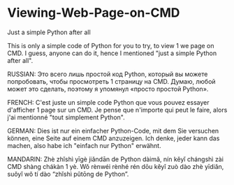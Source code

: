 # Viewing-Web-Page-on-CMD
Just a simple Python after all

This is only a simple code of Python for you to try, to view 1 we page on CMD. I guess, anyone can do it, hence I mentioned "just a simple Python after all".

RUSSIAN:
Это всего лишь простой код Python, который вы можете попробовать, чтобы просмотреть 1 страницу на CMD. Думаю, любой может это сделать, поэтому я упомянул «просто простой Python».

FRENCH:
C'est juste un simple code Python que vous pouvez essayer d'afficher 1 page sur un CMD. Je pense que n'importe qui peut le faire, alors j'ai mentionné "tout simplement Python".

GERMAN:
Dies ist nur ein einfacher Python-Code, mit dem Sie versuchen können, eine Seite auf einem CMD anzuzeigen. Ich denke, jeder kann das machen, also habe ich "einfach nur Python" erwähnt.

MANDARIN:
Zhè zhǐshì yīgè jiǎndān de Python dàimǎ, nín kěyǐ chángshì zài CMD shàng chákàn 1 yè. Wǒ rènwéi rènhé rén dōu kěyǐ zuò dào zhè yīdiǎn, suǒyǐ wǒ tí dào “zhǐshì pǔtōng de Python”.
